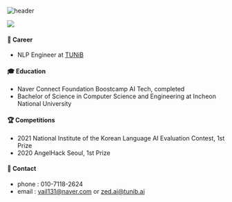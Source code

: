 
![header](https://capsule-render.vercel.app/api?type=soft&color=auto&height=200&section=header&text=Tofulim's%20Profile&fontSize=60)


<a href="https://blog.naver.com/vail131" target="_blank"><img src="https://img.shields.io/badge/blog-000000?style=flat-square&logo=Bloglovin &logoColor=white"/></a>   
 
#### 🔭 Career
- NLP Engineer at [TUNiB](https://tunib.ai/)
#### 🎓 Education
- Naver Connect Foundation Boostcamp AI Tech, completed
- Bachelor of Science in Computer Science and Engineering at Incheon National University
#### 🏆 Competitions
- 2021 National Institute of the Korean Language AI Evaluation Contest, 1st Prize
- 2020 AngelHack Seoul, 1st Prize
#### 💬 Contact
- phone : 010-7118-2624
- email : vail131@naver.com or zed.ai@tunib.ai
